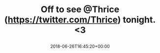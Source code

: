 ---
retweeted: false
source: <a href="http://www.samruston.co.uk" rel="nofollow">Flamingo for Android</a>
entities:
  hashtags: []
  symbols: []
  user_mentions:
  - name: THRICE
    screen_name: Thrice
    indices:
    - '11'
    - '18'
    id_str: '15896854'
    id: '15896854'
  urls: []
display_text_range:
- '0'
- '33'
favorite_count: '7'
id_str: '1011651637876871173'
truncated: false
retweet_count: '0'
id: '1011651637876871173'
created_at: Tue Jun 26 16:45:20 +0000 2018
favorited: false
full_text: Off to see [@Thrice](https://twitter.com/Thrice) tonight. &lt;3
lang: en
tags:
- pesos/twitter
date: '2018-06-26T16:45:20+00:00'
src: https://twitter.com/bascht/status/1011651637876871173
original_url: https://twitter.com/bascht/status/1011651637876871173
type: twitter_tweet
text: Off to see [@Thrice](https://twitter.com/Thrice) tonight. &lt;3
title: 'Off to see @Thrice (https://twitter.com/Thrice) tonight. &lt;3

  '

---
